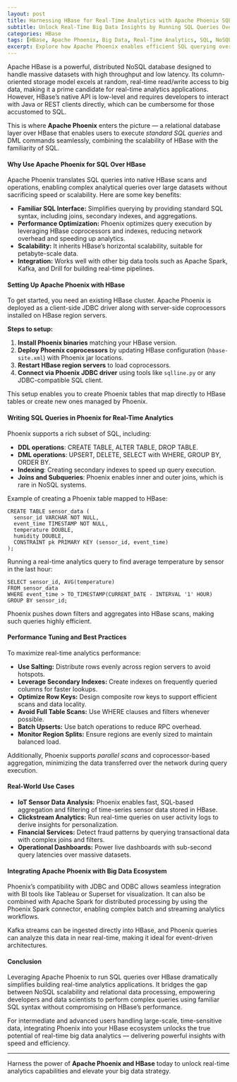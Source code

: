 ```yaml
---
layout: post  
title: Harnessing HBase for Real-Time Analytics with Apache Phoenix SQL Queries  
subtitle: Unlock Real-Time Big Data Insights by Running SQL Queries Over HBase Using Apache Phoenix  
categories: HBase  
tags: [HBase, Apache Phoenix, Big Data, Real-Time Analytics, SQL, NoSQL, Data Processing]  
excerpt: Explore how Apache Phoenix enables efficient SQL querying over HBase for real-time analytics, blending the power of NoSQL storage with familiar relational operations.  
---
```

Apache HBase is a powerful, distributed NoSQL database designed to handle massive datasets with high throughput and low latency. Its column-oriented storage model excels at random, real-time read/write access to big data, making it a prime candidate for real-time analytics applications. However, HBase’s native API is low-level and requires developers to interact with Java or REST clients directly, which can be cumbersome for those accustomed to SQL.

This is where **Apache Phoenix** enters the picture — a relational database layer over HBase that enables users to execute *standard SQL queries* and DML commands seamlessly, combining the scalability of HBase with the familiarity of SQL.

#### Why Use Apache Phoenix for SQL Over HBase

Apache Phoenix translates SQL queries into native HBase scans and operations, enabling complex analytical queries over large datasets without sacrificing speed or scalability. Here are some key benefits:

- **Familiar SQL Interface:** Simplifies querying by providing standard SQL syntax, including joins, secondary indexes, and aggregations.
- **Performance Optimization:** Phoenix optimizes query execution by leveraging HBase coprocessors and indexes, reducing network overhead and speeding up analytics.
- **Scalability:** It inherits HBase’s horizontal scalability, suitable for petabyte-scale data.
- **Integration:** Works well with other big data tools such as Apache Spark, Kafka, and Drill for building real-time pipelines.

#### Setting Up Apache Phoenix with HBase

To get started, you need an existing HBase cluster. Apache Phoenix is deployed as a client-side JDBC driver along with server-side coprocessors installed on HBase region servers.

**Steps to setup:**

1. **Install Phoenix binaries** matching your HBase version.
2. **Deploy Phoenix coprocessors** by updating HBase configuration (`hbase-site.xml`) with Phoenix jar locations.
3. **Restart HBase region servers** to load coprocessors.
4. **Connect via Phoenix JDBC driver** using tools like `sqlline.py` or any JDBC-compatible SQL client.

This setup enables you to create Phoenix tables that map directly to HBase tables or create new ones managed by Phoenix.

#### Writing SQL Queries in Phoenix for Real-Time Analytics

Phoenix supports a rich subset of SQL, including:

- **DDL operations**: CREATE TABLE, ALTER TABLE, DROP TABLE.
- **DML operations**: UPSERT, DELETE, SELECT with WHERE, GROUP BY, ORDER BY.
- **Indexing**: Creating secondary indexes to speed up query execution.
- **Joins and Subqueries**: Phoenix enables inner and outer joins, which is rare in NoSQL systems.

Example of creating a Phoenix table mapped to HBase:

```
CREATE TABLE sensor_data (
  sensor_id VARCHAR NOT NULL,
  event_time TIMESTAMP NOT NULL,
  temperature DOUBLE,
  humidity DOUBLE,
  CONSTRAINT pk PRIMARY KEY (sensor_id, event_time)
);
```

Running a real-time analytics query to find average temperature by sensor in the last hour:

```
SELECT sensor_id, AVG(temperature)
FROM sensor_data
WHERE event_time > TO_TIMESTAMP(CURRENT_DATE - INTERVAL '1' HOUR)
GROUP BY sensor_id;
```

Phoenix pushes down filters and aggregates into HBase scans, making such queries highly efficient.

#### Performance Tuning and Best Practices

To maximize real-time analytics performance:

- **Use Salting:** Distribute rows evenly across region servers to avoid hotspots.
- **Leverage Secondary Indexes:** Create indexes on frequently queried columns for faster lookups.
- **Optimize Row Keys:** Design composite row keys to support efficient scans and data locality.
- **Avoid Full Table Scans:** Use WHERE clauses and filters whenever possible.
- **Batch Upserts:** Use batch operations to reduce RPC overhead.
- **Monitor Region Splits:** Ensure regions are evenly sized to maintain balanced load.

Additionally, Phoenix supports *parallel scans* and coprocessor-based aggregation, minimizing the data transferred over the network during query execution.

#### Real-World Use Cases

- **IoT Sensor Data Analysis:** Phoenix enables fast, SQL-based aggregation and filtering of time-series sensor data stored in HBase.
- **Clickstream Analytics:** Run real-time queries on user activity logs to derive insights for personalization.
- **Financial Services:** Detect fraud patterns by querying transactional data with complex joins and filters.
- **Operational Dashboards:** Power live dashboards with sub-second query latencies over massive datasets.

#### Integrating Apache Phoenix with Big Data Ecosystem

Phoenix’s compatibility with JDBC and ODBC allows seamless integration with BI tools like Tableau or Superset for visualization. It can also be combined with Apache Spark for distributed processing by using the Phoenix Spark connector, enabling complex batch and streaming analytics workflows.

Kafka streams can be ingested directly into HBase, and Phoenix queries can analyze this data in near real-time, making it ideal for event-driven architectures.

#### Conclusion

Leveraging Apache Phoenix to run SQL queries over HBase dramatically simplifies building real-time analytics applications. It bridges the gap between NoSQL scalability and relational data processing, empowering developers and data scientists to perform complex queries using familiar SQL syntax without compromising on HBase’s performance.

For intermediate and advanced users handling large-scale, time-sensitive data, integrating Phoenix into your HBase ecosystem unlocks the true potential of real-time big data analytics — delivering powerful insights with speed and efficiency.

---

Harness the power of **Apache Phoenix and HBase** today to unlock real-time analytics capabilities and elevate your big data strategy.
